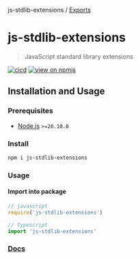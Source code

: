 js-stdlib-extensions / [Exports](/docs/modules.md)

# js-stdlib-extensions

> JavaScript standard library extensions

[![cicd](https://github.com/KamaranL/js-stdlib-extensions/actions/workflows/cicd.yml/badge.svg?branch=dev)](https://github.com/KamaranL/js-stdlib-extensions/actions/workflows/cicd.yml)
[![view on npmjs](https://badgen.net/npm/v/js-stdlib-extensions)](https://www.npmjs.com/package/js-stdlib-extensions)

## Installation and Usage

### Prerequisites

- [Node.js](https://nodejs.org/) `>=20.10.0`

### Install

```bash
npm i js-stdlib-extensions
```

### Usage

#### Import into package

```javascript
// javascript
require('js-stdlib-extensions')

// typescript
import 'js-stdlib-extensions'
```

### [Docs](/docs/modules.md)

